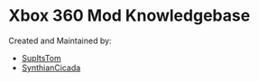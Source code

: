 # Xbox 360 Mod Knowledgebase
Created and Maintained by:
- [SupItsTom](https://github.com/SupItsTom)
- [SynthianCicada](https://github.com/SynthianCicada)
